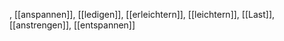 , [[anspannen]], [[ledigen]], [[erleichtern]], [[leichtern]], [[Last]], [[anstrengen]], [[entspannen]]
